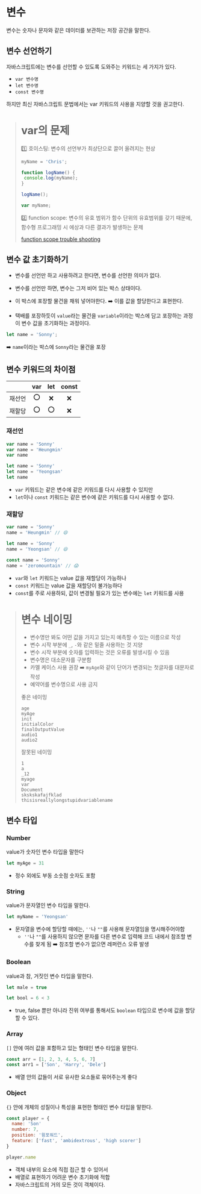 # 변수

변수는 숫자나 문자와 같은 데이터를 보관하는 저장 공간을 말한다.

## 변수 선언하기

자바스크립트에는 변수를 선언할 수 있도록 도와주는 키워드는 세 가지가 있다.

- `var 변수명`
- `let 변수명`
- `const 변수명`

하지만 최신 자바스크립트 문법에서는 var 키워드의 사용을 지양할 것을 권고한다.

> # var의 문제
> 1️⃣ 호이스팅: 변수의 선언부가 최상단으로 끌어 올려지는 현상
> ```js
> myName = 'Chris';
>
> function logName() {
>  console.log(myName);
> }
>
> logName();
>
> var myName;
> ```
> 2️⃣ function scope: 변수의 유효 범위가 함수 단위의 유효범위를 갖기 때문에, 함수형 프로그래밍 시 에상과 다른 결과가 발생하는 문제
> 
> [function scope trouble shooting](https://mygumi.tistory.com/130)

## 변수 값 초기화하기

- 변수를 선언만 하고 사용하려고 한다면, 변수를 선언한 의미가 없다.

- 변수를 선언만 하면, 변수는 그저 비어 있는 박스 상태이다.

- 이 박스에 포장할 물건을 채워 넣어야한다. ➡️ 이를 값을 할당한다고 표현한다.

- 택배를 포장하듯이 `value`라는 물건을 `variable`이라는 박스에 담고 포장하는 과정이 변수 값을 초기화하는 과정이다.

```js
let name = 'Sonny';
```

➡️ `name`이라는 박스에 `Sonny`라는 물건을 포장

## 변수 키워드의 차이점

||**var**|**let**|**const**|
|:-:|:-:|:-:|:-:|
재선언|⭕️|❌|❌|
재할당|⭕️|⭕️|❌|

### 재선언
```js
var name = 'Sonny'
var name = 'Heungmin'
var name
```

```js
let name = 'Sonny'
let name = 'Yeongsan'
let name
```

- `var` 키워드는 같은 변수에 같은 키워드를 다시 사용할 수 있지만
- `let`이나 `const` 키워드는 같은 변수에 같은 키워드를 다시 사용할 수 없다.

### 재할당
```js
var name = 'Sonny'
name = 'Heungmin' // 😄
```

```js
let name = 'Sonny'
name = 'Yeongsan' // 😄
```

```js
const name = 'Sonny'
name = 'zeromountain' // 😱
```
- `var`와 `let` 키워드는 value 값을 재할당이 가능하나
- `const` 키워드는 value 값을 재할당이 불가능하다
- `const`를 주로 사용하되, 값이 변경될 필요가 있는 변수에는 `let` 키워드를 사용


> # 변수 네이밍
> - 변수명만 봐도 어떤 값을 가지고 있는지 예측할 수 있는 이름으로 작성
> - 변수 시작 부분에 `_`, `-`와 같은 밑줄 사용하는 것 지양
> - 변수 시작 부분에 숫자를 입력하는 것은 오류를 발생시킬 수 있음
> - 변수명은 대소문자를 구분함
> - 카멜 케이스 사용 권장 ➡️ `myAge`와 같이 단어가 변경되는 첫글자를 대문자로 작성
> - 예약어를 변수명으로 사용 금지
> 
> 좋은 네이밍
> ```
> age
> myAge
> init
> initialColor
> finalOutputValue
> audio1
> audio2
> ```
> 잘못된 네이밍
> ```
> 1
> a
> _12
> myage
> var
> Document
> skskskafajfklad
> thisisreallylongstupidvariablename

## 변수 타입
### Number

value가 숫자인 변수 타입을 말한다

```js
let myAge = 31
```

- 정수 외에도 부동 소숫점 숫자도 포함

### String

value가 문자열인 변수 타입을 말한다.

```js
let myName = 'Yeongsan'
```

- 문자열을 변수에 할당할 때에는, `''`나 `""`를 사용해 문자열임을 명시해주어야함
  - `''`나 `""`를 사용하지 않으면 문자를 다른 변수로 입력해 코드 내에서 참조할 변수를 찾게 됨 ➡️ 참조할 변수가 없으면 레퍼런스 오류 발생

### Boolean

value과 참, 거짓인 변수 타입을 말한다.

```js
let male = true
```

```js
let bool = 6 < 3
```

- true, false 뿐만 아니라 진위 여부를 통해서도 `boolean` 타입으로 변수에 값을 할당할 수 있다.

### Array

`[]` 안에 여러 값을 포함하고 있는 형태인 변수 타입을 말한다.

```js
const arr = [1, 2, 3, 4, 5, 6, 7]
const arr1 = ['Son', 'Harry', 'Dele']
```

- 배열 안의 값들이 서로 유사한 요소들로 묶어주는게 좋다

### Object

`{}` 안에 개체의 성질이나 특성을 표현한 형태인 변수 타입을 말한다.

```js
const player = {
  name: 'Son'
  number: 7,
  position: '윙포워드',
  feature: ['fast', 'ambidextrous', 'high scorer']
}
```

```js
player.name
```

- 객체 내부의 요소에 직접 접근 할 수 있어서
- 배열로 표현하기 어려운 변수 초기화에 적합
- 자바스크립트의 거의  모든 것이 객체이다.
